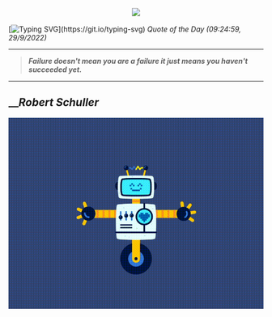 <p align='center'><img src='https://komarev.com/ghpvc/?username=hungpurdie&label=Total+Vistors&color=brightgreen&style=plastic'></p> 

[![Typing SVG](https://readme-typing-svg.herokuapp.com?font=Press+Start+2P&color=C2F784&size=35&width=900&height=100&lines=Hello+World%2C+I'm+Hung+!)](https://git.io/typing-svg) 
 _Quote of the Day (09:24:59, 29/9/2022)_
___
>**_Failure doesn't mean you are a failure it just means you haven't succeeded yet._**
___

## __**_Robert Schuller_**

![RobotDance](src/assets/images/robot-dancing-dribble.gif?style=center)

